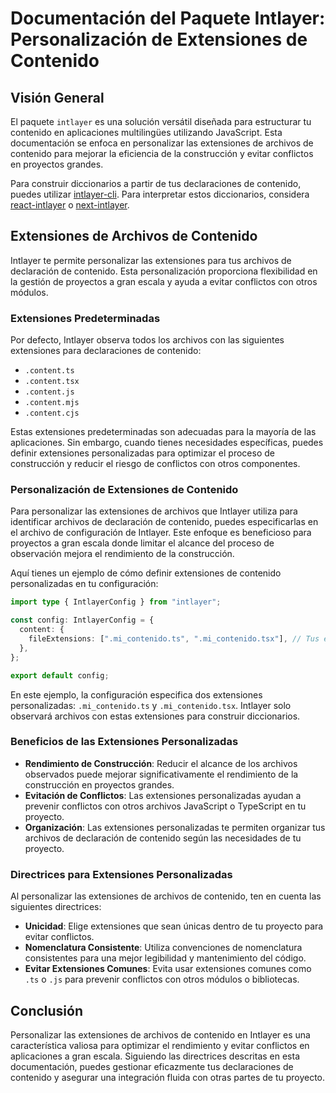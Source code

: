 # Documentación del Paquete Intlayer: Personalización de Extensiones de Contenido

## Visión General

El paquete `intlayer` es una solución versátil diseñada para estructurar tu contenido en aplicaciones multilingües utilizando JavaScript. Esta documentación se enfoca en personalizar las extensiones de archivos de contenido para mejorar la eficiencia de la construcción y evitar conflictos en proyectos grandes.

Para construir diccionarios a partir de tus declaraciones de contenido, puedes utilizar [intlayer-cli](https://github.com/aypineau/intlayer/blob/main/packages/intlayer-cli/readme_es.md). Para interpretar estos diccionarios, considera [react-intlayer](https://github.com/aypineau/intlayer/blob/main/packages/react-intlayer/readme_es.md) o [next-intlayer](https://github.com/aypineau/intlayer/blob/main/packages/next-intlayer/readme_es.md).

## Extensiones de Archivos de Contenido

Intlayer te permite personalizar las extensiones para tus archivos de declaración de contenido. Esta personalización proporciona flexibilidad en la gestión de proyectos a gran escala y ayuda a evitar conflictos con otros módulos.

### Extensiones Predeterminadas

Por defecto, Intlayer observa todos los archivos con las siguientes extensiones para declaraciones de contenido:

- `.content.ts`
- `.content.tsx`
- `.content.js`
- `.content.mjs`
- `.content.cjs`

Estas extensiones predeterminadas son adecuadas para la mayoría de las aplicaciones. Sin embargo, cuando tienes necesidades específicas, puedes definir extensiones personalizadas para optimizar el proceso de construcción y reducir el riesgo de conflictos con otros componentes.

### Personalización de Extensiones de Contenido

Para personalizar las extensiones de archivos que Intlayer utiliza para identificar archivos de declaración de contenido, puedes especificarlas en el archivo de configuración de Intlayer. Este enfoque es beneficioso para proyectos a gran escala donde limitar el alcance del proceso de observación mejora el rendimiento de la construcción.

Aquí tienes un ejemplo de cómo definir extensiones de contenido personalizadas en tu configuración:

```typescript
import type { IntlayerConfig } from "intlayer";

const config: IntlayerConfig = {
  content: {
    fileExtensions: [".mi_contenido.ts", ".mi_contenido.tsx"], // Tus extensiones personalizadas
  },
};

export default config;
```

En este ejemplo, la configuración especifica dos extensiones personalizadas: `.mi_contenido.ts` y `.mi_contenido.tsx`. Intlayer solo observará archivos con estas extensiones para construir diccionarios.

### Beneficios de las Extensiones Personalizadas

- **Rendimiento de Construcción**: Reducir el alcance de los archivos observados puede mejorar significativamente el rendimiento de la construcción en proyectos grandes.
- **Evitación de Conflictos**: Las extensiones personalizadas ayudan a prevenir conflictos con otros archivos JavaScript o TypeScript en tu proyecto.
- **Organización**: Las extensiones personalizadas te permiten organizar tus archivos de declaración de contenido según las necesidades de tu proyecto.

### Directrices para Extensiones Personalizadas

Al personalizar las extensiones de archivos de contenido, ten en cuenta las siguientes directrices:

- **Unicidad**: Elige extensiones que sean únicas dentro de tu proyecto para evitar conflictos.
- **Nomenclatura Consistente**: Utiliza convenciones de nomenclatura consistentes para una mejor legibilidad y mantenimiento del código.
- **Evitar Extensiones Comunes**: Evita usar extensiones comunes como `.ts` o `.js` para prevenir conflictos con otros módulos o bibliotecas.

## Conclusión

Personalizar las extensiones de archivos de contenido en Intlayer es una característica valiosa para optimizar el rendimiento y evitar conflictos en aplicaciones a gran escala. Siguiendo las directrices descritas en esta documentación, puedes gestionar eficazmente tus declaraciones de contenido y asegurar una integración fluida con otras partes de tu proyecto.
